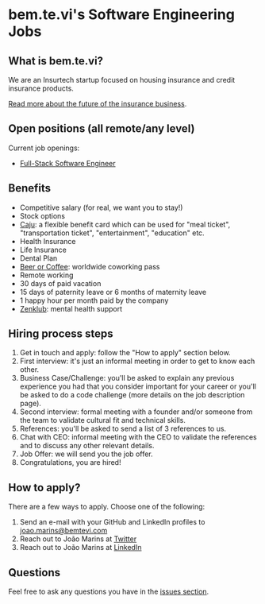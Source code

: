 # bem.te.vi's Software Engineering Jobs

## What is bem.te.vi?
We are an Insurtech startup focused on housing insurance and credit insurance products.

[Read more about the future of the insurance business](https://openinsurance.susep.gov.br/).

## Open positions (all remote/any level)
Current job openings:

- [Full-Stack Software Engineer](https://github.com/BemteviSeguros/jobs/blob/main/Full-Stack-Software-Engineer.md)

## Benefits
- Competitive salary (for real, we want you to stay!)
- Stock options
- [Caju](https://www.caju.com.br/): a flexible benefit card which can be used for "meal ticket", "transportation ticket", "entertainment", "education" etc.
- Health Insurance
- Life Insurance
- Dental Plan
- [Beer or Coffee](https://beerorcoffee.com/): worldwide coworking pass
- Remote working
- 30 days of paid vacation
- 15 days of paternity leave or 6 months of maternity leave
- 1 happy hour per month paid by the company
- [Zenklub](https://zenklub.com.br/): mental health support

## Hiring process steps
1. Get in touch and apply: follow the "How to apply" section below.
2. First interview: it's just an informal meeting in order to get to know each other.
3. Business Case/Challenge: you'll be asked to explain any previous experience you had that you consider important for your career or you'll be asked to do a code challenge (more details on the job description page).
4. Second interview: formal meeting with a founder and/or someone from the team to validate cultural fit and technical skills.
5. References: you'll be asked to send a list of 3 references to us.
6. Chat with CEO: informal meeting with the CEO to validate the references and to discuss any other relevant details.
7. Job Offer: we will send you the job offer.
8. Congratulations, you are hired!

## How to apply?
There are a few ways to apply. Choose one of the following:
1. Send an e-mail with your GitHub and LinkedIn profiles to [joao.marins@bemtevi.com](mailto:joao.marins@bemtevi.com)
2. Reach out to João Marins at [Twitter](https://twitter.com/jgcmarins)
3. Reach out to João Marins at [LinkedIn](https://www.linkedin.com/in/joao-marins/)

## Questions
Feel free to ask any questions you have in the [issues section](https://github.com/BemteviSeguros/jobs/issues).